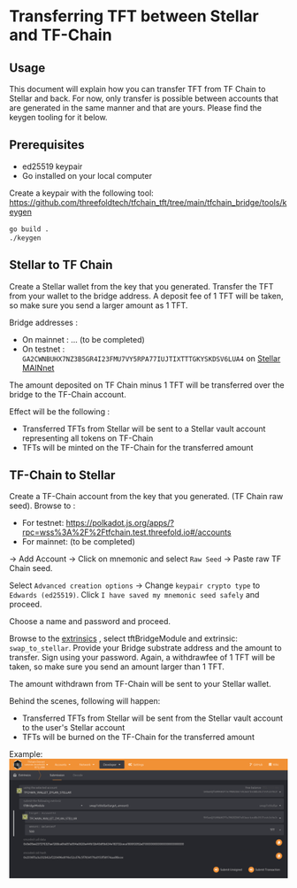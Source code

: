 # Transferring TFT between Stellar and TF-Chain

## Usage

This document will explain how you can transfer TFT from TF Chain to Stellar and back.
For now, only transfer is possible between accounts that are generated in the same manner and that are yours. Please find the keygen tooling for it below. 

## Prerequisites

- ed25519 keypair
- Go installed on your local computer

Create a keypair with the following tool: https://github.com/threefoldtech/tfchain_tft/tree/main/tfchain_bridge/tools/keygen

```
go build .
./keygen
```

## Stellar to TF Chain

Create a Stellar wallet from the key that you generated.
Transfer the TFT from your wallet to the bridge address. A deposit fee of 1 TFT will be taken, so make sure you send a larger amount as 1 TFT.

Bridge addresses : 
- On mainnet : ... (to be completed)
- On testnet : `GA2CWNBUHX7NZ3B5GR4I23FMU7VY5RPA77IUJTIXTTTGKYSKDSV6LUA4` on [Stellar MAINnet](https://stellar.expert/explorer/public)
<!--- - On devnet :  `GCMBZY4NGEV4CQYHJ6SXMRSTLTEOR2ERNKY6NH32LYCVDCN2E5CXZJOU` on [Stellar TESTnet](https://stellar.expert/explorer/testnet) -->

The amount deposited on TF Chain minus 1 TFT will be transferred over the bridge to the TF-Chain account.

Effect will be the following :
- Transferred TFTs from Stellar will be sent to a Stellar vault account representing all tokens on TF-Chain
- TFTs will be minted on the TF-Chain for the transferred amount

## TF-Chain to Stellar

Create a TF-Chain account from the key that you generated. (TF Chain raw seed).
Browse to : 
- For testnet: https://polkadot.js.org/apps/?rpc=wss%3A%2F%2Ftfchain.test.threefold.io#/accounts 
- For mainnet: (to be completed)
<!--- - For devnet: https://polkadot.js.org/apps/?rpc=wss%3A%2F%2Ftfchain.dev.threefold.io#/accounts -->

-> Add Account -> Click on mnemonic and select `Raw Seed` -> Paste raw TF Chain seed.

Select `Advanced creation options` -> Change `keypair crypto type` to `Edwards (ed25519)`. Click `I have saved my mnemonic seed safely` and proceed.

Choose a name and password and proceed.

Browse to the [extrinsics](https://polkadot.js.org/apps/?rpc=wss%3A%2F%2Ftfchain.test.threefold.io#/extrinsics) <!--- or [Devnet](https://polkadot.js.org/apps/?rpc=wss%3A%2F%2Ftfchain.dev.threefold.io#/extrinsics) -->, select tftBridgeModule and extrinsic: `swap_to_stellar`. Provide your Bridge substrate address and the amount to transfer. Sign using your password.
Again, a withdrawfee of 1 TFT will be taken, so make sure you send an amount larger than 1 TFT.

The amount withdrawn from TF-Chain will be sent to your Stellar wallet.

Behind the scenes, following will happen:
- Transferred TFTs from Stellar will be sent from the Stellar vault account to the user's Stellar account
- TFTs will be burned on the TF-Chain for the transferred amount

Example: ![swap_to_stellar](img/swap_to_stellar.png)
